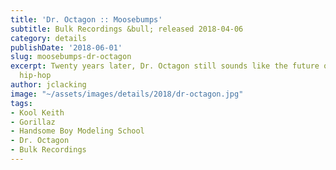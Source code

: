 ```yaml
---
title: 'Dr. Octagon :: Moosebumps'
subtitle: Bulk Recordings &bull; released 2018-04-06
category: details
publishDate: '2018-06-01'
slug: moosebumps-dr-octagon
excerpt: Twenty years later, Dr. Octagon still sounds like the future of intelligent-slash-weird
  hip-hop
author: jclacking
image: "~/assets/images/details/2018/dr-octagon.jpg"
tags:
- Kool Keith
- Gorillaz
- Handsome Boy Modeling School
- Dr. Octagon
- Bulk Recordings
---
```


